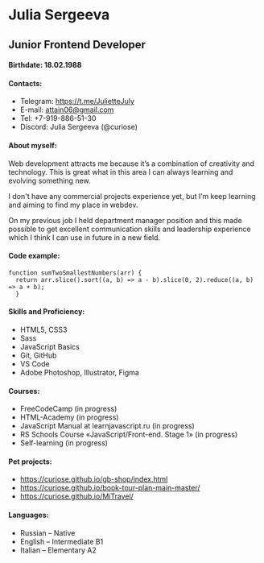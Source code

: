 # Julia Sergeeva
## Junior Frontend Developer
#### Birthdate: 18.02.1988

#### Contacts:
*	Telegram: https://t.me/JulietteJuly
*	E-mail: attain06@gmail.com
*	Tel: +7-919-886-51-30
*	Discord: Julia Sergeeva (@curiose)

#### About myself:

Web development attracts me because it’s a combination of creativity and technology. This is great what in this area I can always learning and evolving something new.

I don't have any commercial projects experience yet, but I’m keep learning and aiming to find my place in webdev. 

On my previous job I held department manager position and this made possible to get excellent communication skills and leadership experience which I think I can use in future in a new field.

#### Code example:

```
function sumTwoSmallestNumbers(arr) {  
  return arr.slice().sort((a, b) => a - b).slice(0, 2).reduce((a, b) => a + b);
  } 
```

#### Skills and Proficiency:

*	HTML5, CSS3
*	Sass
*	JavaScript Basics
*	Git, GitHub
*	VS Code
*	Adobe Photoshop, Illustrator, Figma

#### Courses:

*	FreeCodeCamp (in progress)
*	HTML-Academy (in progress)
*	JavaScript Manual at learnjavascript.ru (in progress)
*	RS Schools Course «JavaScript/Front-end. Stage 1» (in progress)
* Self-learning (in progress)

#### Pet projects:

*	<https://curiose.github.io/gb-shop/index.html>
*	<https://curiose.github.io/book-tour-plan-main-master/> 
* <https://curiose.github.io/MiTravel/>

#### Languages:
*	Russian – Native
*	English – Intermediate B1
*	Italian – Elementary A2








